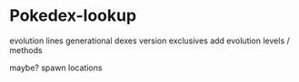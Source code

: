 # Pokedex-lookup
evolution lines
generational dexes
version exclusives
add evolution levels / methods


maybe? spawn locations